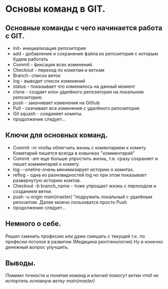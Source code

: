 # Основы команд в GIT.

## Основные команды с чего начинается работа с GIT.
* Init- инициализация репозитория
* add - добавление и сохранение файла из репозитория с которым будем работать
* Commit - фиксация всех изменений.
* Checkout - переход по комитам и веткам
* Branch- список веток
* log - выводит список изменений
* status - показывает что изменилось на данный момент
* clone - создает клон удалёного  репозитория на локальном репозиторие.
* push - закачивает изменения на Github
* Pull - скачивает все изменения с удалёного репозитория
* Git squash - соединяет комиты.
* продолжение следует...
## Ключи для основных команд.
* Commit -m чтобы облегчить жизнь с коментарием к комиту. Кометарий пишется всегда в ковычках "комментарий"
* Commit -am еще больше упростить жизнь, т.е. сразу сохраняет и пишет комментарий к комиту. 
* log --oneline-очень минимизирует историю о комитах.
* reflog - одна из разновидностей log но при этом показывает развернутую историю комтов.
* Checkout -b branch_name - тоже упрощает жизнь с переходом и созданием ветки.
* push -u origin main(master) "подружить локальный с удалёным репозитом. Далее можно пользоватся просто Push
* продолжение следует...

## Немного о себе.

Решил сменить професию или даже смешать с текущей т.к. по професии потолок в развитии (Медицина рентгенология) Ну и конечно денежный вопрос улучшить.

## Выводы.
*Помимо точности и понятия команд и ключей помогут ветки чтоб не испортить основную ветку main(master)*